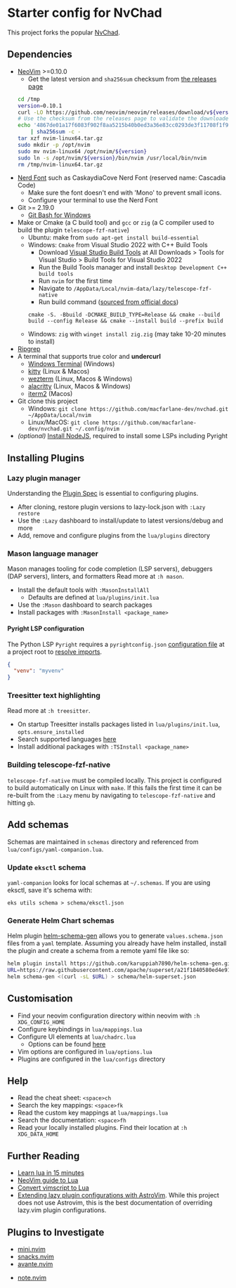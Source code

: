 # Starter config for NvChad

This project forks the popular [NvChad](https://nvchad.com/docs/quickstart/install/).

## Dependencies

* [NeoVim](https://github.com/neovim/neovim/releases/) >=0.10.0
	* Get the latest version and `sha256sum` checksum from [the releases page](https://github.com/neovim/neovim/releases)
	```bash
	cd /tmp
	version=0.10.1
	curl -LO https://github.com/neovim/neovim/releases/download/v${version}/nvim-linux64.tar.gz 
	# Use the checksum from the releases page to validate the downloaded file. 
	echo '4867de01a17f6083f902f8aa5215b40b0ed3a36e83cc0293de3f11708f1f9793  nvim-linux64.tar.gz' \
		| sha256sum -c -
	tar xzf nvim-linux64.tar.gz
	sudo mkdir -p /opt/nvim
	sudo mv nvim-linux64 /opt/nvim/${version}
	sudo ln -s /opt/nvim/${version}/bin/nvim /usr/local/bin/nvim
	rm /tmp/nvim-linux64.tar.gz
	```
* [Nerd Font](https://www.nerdfonts.com/) such as CaskaydiaCove Nerd Font (reserved name: Cascadia Code)
    * Make sure the font doesn't end with 'Mono' to prevent small icons.
    * Configure your terminal to use the Nerd Font
* Git >= 2.19.0
    * [Git Bash for Windows](https://gitforwindows.org/)
* Make or Cmake (a C build tool) and `gcc` or `zig` (a C compiler used to build the plugin `telescope-fzf-native`)
    * Ubuntu: make from `sudo apt-get install build-essential`
    * Windows: `Cmake` from Visual Studio 2022 with C++ Build Tools
		* Download [Visual Studio Build Tools](https://visualstudio.microsoft.com/downloads/#build-tools-for-visual-studio-2019) at All Downloads > Tools for Visual Studio > Build Tools for Visual Studio 2022
		* Run the Build Tools manager and install `Desktop Development C++ build tools`
		* Run `nvim` for the first time
		* Navigate to `/AppData/Local/nvim-data/lazy/telescope-fzf-native`
		* Run build command ([sourced from official docs](https://github.com/nvim-telescope/telescope-fzf-native.nvim))
		```x86 Native Tools Command Prompt for VS 2022
		cmake -S. -Bbuild -DCMAKE_BUILD_TYPE=Release && cmake --build build --config Release && cmake --install build --prefix build
		```
	* Windows: `zig` with `winget install zig.zig` (may take 10-20 minutes to install)
* [Ripgrep](https://github.com/BurntSushi/ripgrep)
* A terminal that supports true color and **undercurl** 
    * [Windows Terminal](https://apps.microsoft.com/detail/9n0dx20hk701?rtc=1&hl=en-au&gl=AU) (Windows)
    * [kitty](https://github.com/kovidgoyal/kitty) (Linux & Macos)
    * [wezterm](https://github.com/wez/wezterm) (Linux, Macos & Windows)
    * [alacritty](https://github.com/alacritty/alacritty) (Linux, Macos & Windows)
    * [iterm2](https://iterm2.com/) (Macos)
* Git clone this project
    * Windows: `git clone https://github.com/macfarlane-dev/nvchad.git ~/AppData/Local/nvim`
    * Linux/MacOS: `git clone https://github.com/macfarlane-dev/nvchad.git ~/.config/nvim`
* *(optional)* [Install NodeJS](https://github.com/nvm-sh/nvm), required to install some LSPs including Pyright


## Installing Plugins

### Lazy plugin manager

Understanding the [Plugin Spec](https://github.com/folke/lazy.nvim) is essential to configuring plugins.

* After cloning, restore plugin versions to lazy-lock.json with `:Lazy restore`
* Use the `:Lazy` dashboard to install/update to latest versions/debug and more
* Add, remove and configure plugins from the `lua/plugins` directory

### Mason language manager

Mason manages tooling for code completion (LSP servers), debuggers (DAP servers), linters, and formatters
Read more at `:h mason`.

* Install the default tools with `:MasonInstallAll`
    * Defaults are defined at `lua/plugins/init.lua`
* Use the `:Mason` dashboard to search packages
* Install packages with `:MasonInstall <package_name>` 

#### Pyright LSP configuration

The Python LSP `Pyright` requires a `pyrightconfig.json` [configuration file](https://microsoft.github.io/pyright/#/configuration) at a project root to [resolve imports](https://microsoft.github.io/pyright/#/import-resolution?id=configuring-your-python-environment).

```json
{
  "venv": "myvenv"
}
```


### Treesitter text highlighting

Read more at `:h treesitter`.

* On startup Treesitter installs packages listed in `lua/plugins/init.lua`, `opts.ensure_installed`  
* Search supported languages [here](https://github.com/nvim-treesitter/nvim-treesitter?tab=readme-ov-file#supported-languages)
* Install additional packages with `:TSInstall <package_name>`

### Building telescope-fzf-native

`telescope-fzf-native` must be compiled locally. This project is configured to build automatically on Linux with `make`. If this fails the first time it can be re-built from the `:Lazy` menu by navigating to `telescope-fzf-native` and hitting `gb`.

## Add schemas

Schemas are maintained in `schemas` directory and referenced from 
`lua/configs/yaml-companion.lua`.

### Update `eksctl` schema

`yaml-companion` looks for local schemas at `~/.schemas`.
If you are using eksctl, save it's schema with:

```shell
eks utils schema > schema/eksctl.json
```

### Generate Helm Chart schemas

Helm plugin [helm-schema-gen](https://github.com/karuppiah7890/helm-schema-gen) allows you to generate `values.schema.json` files 
from a `yaml` template. Assuming you already have helm installed, install the
plugin and create a schema from a remote yaml file like so:

```bash
helm plugin install https://github.com/karuppiah7890/helm-schema-gen.git
URL=https://raw.githubusercontent.com/apache/superset/a21f1840580ed4e911406135b742a58442965cf7/helm/superset/values.yaml
helm schema-gen <(curl -sL $URL) > schema/helm-superset.json
```

## Customisation

* Find your neovim configuration directory within neovim with `:h XDG_CONFIG_HOME`
* Configure keybindings in `lua/mappings.lua`
* Configure UI elements at `lua/chadrc.lua`
    * Options can be found [here](https://github.com/NvChad/NvChad/blob/6833c60694a626615911e379d201dd723511546d/lua/nvconfig.lua#L21)
* Vim options are configured in `lua/options.lua`
* Plugins are configured in the `lua/configs` directory


## Help 

* Read the cheat sheet: `<space>ch`
* Search the key mappings: `<space>fk`
* Read the custom key mappings at `lua/mappings.lua`
* Search the documentation: `<space>fh`
* Read your locally installed plugins. Find their location at `:h XDG_DATA_HOME`  


## Further Reading

* [Learn lua in 15 minutes](https://learnxinyminutes.com/docs/lua/)
* [NeoVim guide to Lua](https://neovim.io/doc/user/lua-guide.html)
* [Convert vimscript to Lua](https://neovim.io/doc/user/lua-guide.html#lua-guide)
* [Extending lazy plugin configurations with AstroVim](https://docs.astronvim.com/configuration/customizing_plugins/). While this project does not use Astrovim, this is the best documentation of overriding lazy.vim plugin configurations.

## Plugins to Investigate

* [mini.nvim](https://github.com/echasnovski/mini.nvim)
* [snacks.nvim](https://github.com/folke/snacks.nvim)
* [avante.nvim](https://github.com/yetone/avante.nvim/tree/main)
- [note.nvim](https://github.com/gsuuon/note.nvim)

